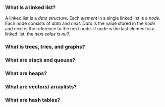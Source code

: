 ### What is a linked list?
A linked list is a *data structure*. Each *element* in a single linked list is a *node*. Each node consists of *data* and *next*.
*Data* is the value stored in the *node* and next is the reference to the next node. If node is the last element in a linked list, the *next value is null*.

### What is trees, tries, and graphs?

### What are stack and queues?

### What are heaps?

### What are vectors/ arraylists?

### What are hash tables?